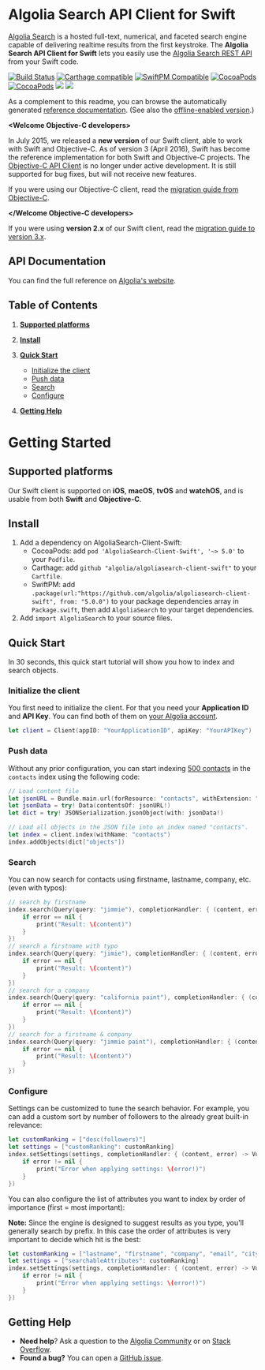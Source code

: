 # Algolia Search API Client for Swift

[Algolia Search](https://www.algolia.com) is a hosted full-text, numerical, and faceted search engine capable of delivering realtime results from the first keystroke.
The **Algolia Search API Client for Swift** lets you easily use the [Algolia Search REST API](https://www.algolia.com/doc/rest-api/search) from your Swift code.

[![Build Status](https://travis-ci.org/algolia/algoliasearch-client-swift.svg?branch=master)](https://travis-ci.org/algolia/algoliasearch-client-swift)
[![Carthage compatible](https://img.shields.io/badge/Carthage-compatible-4BC51D.svg?style=flat)](https://github.com/Carthage/Carthage)
[![SwiftPM Compatible](https://img.shields.io/badge/SwiftPM-Compatible-brightgreen.svg)](https://swift.org/package-manager/)
[![CocoaPods](https://img.shields.io/cocoapods/v/AlgoliaSearch-Client-Swift.svg)]()
[![CocoaPods](https://img.shields.io/cocoapods/l/AlgoliaSearch-Client-Swift.svg)]()
[![](https://img.shields.io/badge/OS%20X-10.9%2B-lightgrey.svg)]()
[![](https://img.shields.io/badge/iOS-7.0%2B-lightgrey.svg)]()


As a complement to this readme, you can browse the automatically generated [reference documentation](https://community.algolia.com/algoliasearch-client-swift/).
(See also the [offline-enabled version](https://community.algolia.com/algoliasearch-client-swift/offline/).)

**&lt;Welcome Objective-C developers&gt;**


In July 2015, we released a **new version** of our Swift client, able to work with Swift and Objective-C.
As of version 3 (April 2016), Swift has become the reference implementation for both Swift and Objective-C projects.
The [Objective-C API Client](https://github.com/algolia/algoliasearch-client-objc) is no longer under active development.
It is still supported for bug fixes, but will not receive new features.

If you were using our Objective-C client, read the [migration guide from Objective-C](https://github.com/algolia/algoliasearch-client-swift/wiki/Migration-guide-from-Objective-C-to-Swift-API-Client).

**&lt;/Welcome Objective-C developers&gt;**

If you were using **version 2.x** of our Swift client, read the [migration guide to version 3.x](https://github.com/algolia/algoliasearch-client-swift/wiki/Migration-guide-to-version-3.x).




## API Documentation

You can find the full reference on [Algolia's website](https://www.algolia.com/doc/api-client/swift/).


## Table of Contents


1. **[Supported platforms](#supported-platforms)**


1. **[Install](#install)**


1. **[Quick Start](#quick-start)**

    * [Initialize the client](#initialize-the-client)
    * [Push data](#push-data)
    * [Search](#search)
    * [Configure](#configure)

1. **[Getting Help](#getting-help)**





# Getting Started



## Supported platforms

Our Swift client is supported on **iOS**, **macOS**, **tvOS** and **watchOS**,
and is usable from both **Swift** and **Objective-C**.

## Install

1. Add a dependency on AlgoliaSearch-Client-Swift:
    - CocoaPods: add `pod 'AlgoliaSearch-Client-Swift', '~> 5.0'` to your `Podfile`.
    - Carthage: add `github "algolia/algoliasearch-client-swift"` to your `Cartfile`.
	- SwiftPM: add `.package(url:"https://github.com/algolia/algoliasearch-client-swift", from: "5.0.0")` to your package dependencies array in `Package.swift`, then add `AlgoliaSearch` to your target dependencies.
2. Add `import AlgoliaSearch` to your source files.

## Quick Start

In 30 seconds, this quick start tutorial will show you how to index and search objects.

### Initialize the client

You first need to initialize the client. For that you need your **Application ID** and **API Key**.
You can find both of them on [your Algolia account](https://www.algolia.com/api-keys).

```swift
let client = Client(appID: "YourApplicationID", apiKey: "YourAPIKey")
```

### Push data

Without any prior configuration, you can start indexing [500 contacts](https://github.com/algolia/algoliasearch-client-csharp/blob/master/contacts.json) in the ```contacts``` index using the following code:

```swift
// Load content file
let jsonURL = Bundle.main.url(forResource: "contacts", withExtension: "json")
let jsonData = try! Data(contentsOf: jsonURL!)
let dict = try! JSONSerialization.jsonObject(with: jsonData!)

// Load all objects in the JSON file into an index named "contacts".
let index = client.index(withName: "contacts")
index.addObjects(dict["objects"])
```

### Search

You can now search for contacts using firstname, lastname, company, etc. (even with typos):

```swift
// search by firstname
index.search(Query(query: "jimmie"), completionHandler: { (content, error) -> Void in
	if error == nil {
		print("Result: \(content)")
	}
})
// search a firstname with typo
index.search(Query(query: "jimie"), completionHandler: { (content, error) -> Void in
	if error == nil {
		print("Result: \(content)")
	}
})
// search for a company
index.search(Query(query: "california paint"), completionHandler: { (content, error) -> Void in
	if error == nil {
		print("Result: \(content)")
	}
})
// search for a firstname & company
index.search(Query(query: "jimmie paint"), completionHandler: { (content, error) -> Void in
	if error == nil {
		print("Result: \(content)")
	}
})
```

### Configure

Settings can be customized to tune the search behavior. For example, you can add a custom sort by number of followers to the already great built-in relevance:

```swift
let customRanking = ["desc(followers)"]
let settings = ["customRanking": customRanking]
index.setSettings(settings, completionHandler: { (content, error) -> Void in
	if error != nil {
		print("Error when applying settings: \(error!)")
	}
})
```

You can also configure the list of attributes you want to index by order of importance (first = most important):

**Note:** Since the engine is designed to suggest results as you type, you'll generally search by prefix.
In this case the order of attributes is very important to decide which hit is the best:

```swift
let customRanking = ["lastname", "firstname", "company", "email", "city", "address"]
let settings = ["searchableAttributes": customRanking]
index.setSettings(settings, completionHandler: { (content, error) -> Void in
	if error != nil {
		print("Error when applying settings: \(error!)")
	}
})
```

## Getting Help

- **Need help**? Ask a question to the [Algolia Community](https://discourse.algolia.com/) or on [Stack Overflow](http://stackoverflow.com/questions/tagged/algolia).
- **Found a bug?** You can open a [GitHub issue](https://github.com/algolia/algoliasearch-client-swift/issues).



